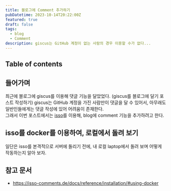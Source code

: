 ```yaml
---
title: 블로그에 Comment 추가하기
pubDatetime: 2023-10-14T20:22:00Z
featured: true
draft: false
tags:
  - blog
  - Comment
description: giscus는 GitHub 계정이 없는 사람의 경우 이용할 수가 없다...
---
```


## Table of contents

## 들어가며

최근에 블로그에 giscus를 이용해 댓글 기능을 달았었다. (giscus를 블로그에 달기 포스트 작성하기)
giscus는 GitHub 계정을 가진 사람만이 댓글을 달 수 있어서, 아무래도 일반인들에게는 댓글 작성에 있어 어려움이 존재한다.  
그래서 이번 포스트에서는 [isso](https://github.com/posativ/isso/)를 이용해, blog에 comment 기능을 추가하려고 한다.

## isso를 docker를 이용하여, 로컬에서 돌려 보기

일단은 isso를 본격적으로 서버에 돌리기 전에, 내 로컬 laptop에서 돌려 보며 어떻게 작동하는지 알아 보자.

## 참고 문서

- <https://isso-comments.de/docs/reference/installation/#using-docker>
